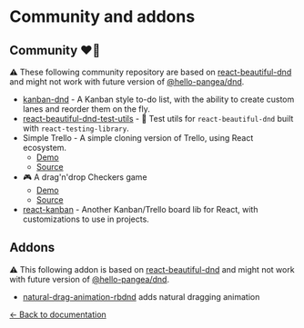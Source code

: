 # Community and addons

## Community ❤️👋

⚠️ These following community repository are based on [react-beautiful-dnd](https://github.com/atlassian/react-beautiful-dnd) and might not work with future version of [@hello-pangea/dnd](https://github.com/hello-pangea/dnd).

- [kanban-dnd](https://kanban-dnd.glitch.me) - A Kanban style to-do list, with the ability to create custom lanes and reorder them on the fly.
- [react-beautiful-dnd-test-utils](https://github.com/colinrcummings/react-beautiful-dnd-test-utils) - 🧤 Test utils for `react-beautiful-dnd` built with `react-testing-library`.
- Simple Trello - A simple cloning version of Trello, using React ecosystem.
  - [Demo](https://simple-trello.netlify.com/)
  - [Source](https://github.com/ng-hai/simple-trello)
- 🎮 A drag'n'drop Checkers game
  - [Demo](https://checkers-game.netlify.com/)
  - [Source](https://github.com/emanuellarini/checkers)
- [react-kanban](https://github.com/lourenci/react-kanban) - Another Kanban/Trello board lib for React, with customizations to use in projects.

## Addons

⚠️ This following addon is based on [react-beautiful-dnd](https://github.com/atlassian/react-beautiful-dnd) and might not work with future version of [@hello-pangea/dnd](https://github.com/hello-pangea/dnd).

- [natural-drag-animation-rbdnd](https://github.com/rokborf/natural-drag-animation-rbdnd) adds natural dragging animation

[← Back to documentation](/README.md#documentation-)
